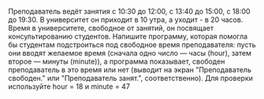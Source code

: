Преподаватель ведёт занятия с 10:30 до 12:00, с 13:40 до 15:00, с 18:00 до 19:30. 
В университет он приходит в 10 утра, а уходит - в 20 часов. 
Время в университете, свободное от занятий, он посвящает консультированию студентов. 
Напишите программу, которая помогла бы студентам подстроиться под свободное время преподавателя: 
пусть они вводят желаемое время (сначала одно число — часы (hour), затем второе — минуты (minute)), 
а программа показывает, свободен преподаватель в это время или нет (выводит на экран 
"Преподаватель свободен." или "Преподаватель занят.", соответственно). 
Для проверки используйте hour = 18 и minute = 47